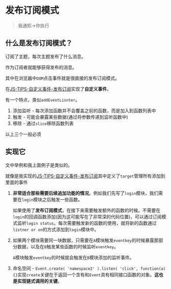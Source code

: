 # 发布订阅模式
> 我通知->你执行

## 什么是发布订阅模式？

订阅了主题，每次主题发布了什么消息。

作为订阅者就能够获得发布的消息。

其中在浏览器中`DOM`点击事件就是很直接的发布订阅模式。

在[JS-TIPS-自定义事件-发布订阅](https://github.com/JiangWeixian/JS-Tips/blob/master/Grammar/JS-%E8%A7%82%E5%AF%9F%E8%80%85%E6%A8%A1%E5%BC%8F-%E8%87%AA%E5%AE%9A%E4%B9%89%E4%BA%8B%E4%BB%B6.md)实现了**自定义事件**。

有一个特点，类似`addEventLisnter`。

1. 添加监听 - 每次添加函数并不会覆盖之前的函数，而是加入到函数列表中
2. 触发 - 可能会暴露某些数据(通过将参数传递到监听函数中)
3. 移除 - 通过`slice`移除函数列表

以上三个一般必须

## 实现它

文中举例和我上面例子是类似的。

就像是我实现的[JS-TIPS-自定义事件-发布订阅](https://github.com/JiangWeixian/JS-Tips/blob/master/Grammar/JS-%E8%A7%82%E5%AF%9F%E8%80%85%E6%A8%A1%E5%BC%8F-%E8%87%AA%E5%AE%9A%E4%B9%89%E4%BA%8B%E4%BB%B6.md)其中定义了`target`管理所有添加到里面的事件

1. **非常适合那些需要后续追加功能的情况**。例如我们先写了`login`模块，我们需要在`login`模块之后触发一些函数。

    如果使用了**发布订阅模式**，在接下来需要触发额外的函数的时候。不需要在`login`的回调函数添加(因为这可能写在了非常深的代码位置)，可以通过订阅模式监听`login status`。每次需要触发新的函数的使用，就将新的函数通过`listner or on`的方式添加到`login`模块中。

2. 如果两个模块需要同一块数据，只需要在`A`模块触发`eventkey`的时候暴露那部分数据，以及在`B`触发某些函数的时候监听`eventkey`。

    `A`模块触发`eventkey`的时候就会触发在`B`模块添加的监听事件。

3. 命名空间 -  `Event.create( 'namespace2' ).listen( 'click', function(a){}`实现`create`关键在于返回一个含有和`Event`具有相同接口函数的对象。**这也是实现链式调用的关键**。

   



